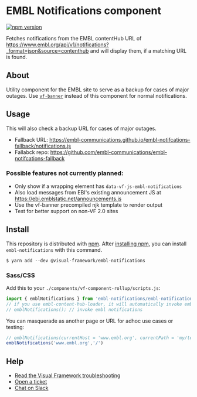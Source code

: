 # EMBL Notifications component

[![npm version](https://badge.fury.io/js/%40visual-framework%2Fembl-notifications.svg)](https://badge.fury.io/js/%40visual-framework%2Fembl-notifications)

Fetches notifications from the EMBL contentHub URL of https://www.embl.org/api/v1/notifications?_format=json&source=contenthub and will display them, if a matching URL is found.

## About

Utility component for the EMBL site to serve as a backup for cases of major outages. Use [`vf-banner`](/components/vf-banner/) instead of this component for normal notifications.

## Usage

This will also check a backup URL for cases of major outages.

- Fallback URL: https://embl-communications.github.io/embl-notifcations-fallback/notifications.js
- Fallabck repo: https://github.com/embl-communications/embl-notifcations-fallback

### Possible features not currently planned:

- Only show if a wrapping element has `data-vf-js-embl-notifications`
- Also load messages from EBI's existing announcement JS at https://ebi.emblstatic.net/announcements.js
- Use the vf-banner precompiled njk template to render output
- Test for better support on non-VF 2.0 sites

## Install

This repository is distributed with [npm](https://www.npmjs.com/). After [installing npm](https://nodejs.org/), you can install `embl-notifications` with this command.

```
$ yarn add --dev @visual-framework/embl-notifications
```

### Sass/CSS

Add this to your `./components/vf-component-rollup/scripts.js`:

```js
import { emblNotifications } from 'embl-notifications/embl-notifications';
// if you use embl-content-hub-loader, it will automatically invoke emblNotifications
// emblNotifications(); // invoke embl notifications
```

You can masquerade as another page or URL for adhoc use cases or testing:

```js
// emblNotifications(currentHost = 'www.embl.org', currentPath = 'my/test/path`);
emblNotifications('www.embl.org','/')
```

## Help

- [Read the Visual Framework troubleshooting](https://stable.visual-framework.dev/troubleshooting/)
- [Open a ticket](https://github.com/visual-framework/vf-core/issues)
- [Chat on Slack](https://join.slack.com/t/visual-framework/shared_invite/enQtNDAxNzY0NDg4NTY0LWFhMjEwNGY3ZTk3NWYxNWVjOWQ1ZWE4YjViZmY1YjBkMDQxMTNlNjQ0N2ZiMTQ1ZTZiMGM4NjU5Y2E0MjM3ZGQ)

